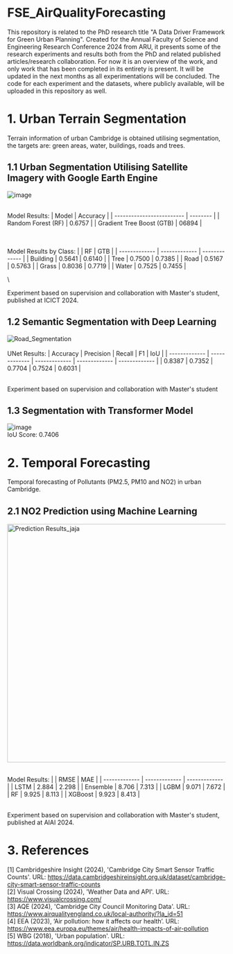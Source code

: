 # FSE_AirQualityForecasting
This repository is related to the PhD research title "A Data Driver Framework for Green Urban Planning".
Created for the Annual Faculty of Science and Engineering Research Conference 2024 from ARU, it presents some of the research experiments and results both from the PhD and related published articles/research collaboration.
For now it is an overview of the work, and only work that has been completed in its entirety is present. It will be updated in the next months as all experimentations will be concluded. The code for each experiment and the datasets, where publicly available, will be uploaded in this repository as well.


# 1. Urban Terrain Segmentation
Terrain information of urban Cambridge is obtained utilising segmentation, the targets are: green areas, water, buildings, roads and trees.


## 1.1 Urban Segmentation Utilising Satellite Imagery with Google Earth Engine 
![image](https://github.com/LGarbagnaARU/FSE_AirQualityForecasting/assets/117662850/3546529a-831f-4372-8e46-9e97802dce70)

\
Model Results:
| Model                     | Accuracy |
| ------------------------- | -------- |
| Random Forest (RF)        | 0.6757   |
| Gradient Tree Boost (GTB) | 06894    |

\
\
Model Results by Class:
|               | RF            | GTB           |
| ------------- | ------------- | ------------- |
| Building      | 0.5641        | 0.6140        |
| Tree          | 0.7500        | 0.7385        |
| Road          | 0.5167        | 0.5763        |
| Grass         | 0.8036        | 0.7719        |
| Water         | 0.7525        | 0.7455        |

\

Experiment based on supervision and collaboration with Master's student, published at ICICT 2024.

## 1.2 Semantic Segmentation with Deep Learning
![Road_Segmentation](https://github.com/LGarbagnaARU/FSE_AirQualityForecasting/assets/117662850/abf168e9-c025-4e31-8547-fc187e2070b2)
\
\
UNet Results:
|  Accuracy     | Precision     | Recall        | F1            | IoU           |
| ------------- | ------------- | ------------- | ------------- | ------------- |
| 0.8387        | 0.7352        | 0.7704        | 0.7524        | 0.6031        |

\
Experiment based on supervision and collaboration with Master's student
## 1.3 Segmentation with Transformer Model
![image](https://github.com/LGarbagnaARU/FSE_AirQualityForecasting/assets/117662850/9ceb121e-b125-4d2b-b5a0-0e81a3cb10cd)
\
IoU Score: 0.7406
# 2. Temporal Forecasting
Temporal forecasting of Pollutants (PM2.5, PM10 and NO2) in urban Cambridge.

## 2.1 NO2 Prediction using Machine Learning
<img width="550" alt="Prediction Results_jaja" src="https://github.com/LGarbagnaARU/FSE_AirQualityForecasting/assets/117662850/7c649e63-4599-4898-8acc-2eb5191b8892">

\
Model Results:
|               | RMSE          | MAE           |
| ------------- | ------------- | ------------- |
| LSTM          | 2.884         | 2.298         |
| Ensemble      | 8.706         | 7.313         |
| LGBM          | 9.071         | 7.672         |
| RF            | 9.925         | 8.113         |
| XGBoost       | 9.923         | 8.413         |

\
Experiment based on supervision and collaboration with Master's student, published at AIAI 2024.

# 3. References
[1] Cambridgeshire Insight (2024), 'Cambridge City Smart Sensor Traffic Counts'. URL: https://data.cambridgeshireinsight.org.uk/dataset/cambridge-city-smart-sensor-traffic-counts \
[2] Visual Crossing (2024), 'Weather Data and API'. URL: https://www.visualcrossing.com/ \
[3] AQE (2024), 'Cambridge City Council Monitoring Data'. URL: https://www.airqualityengland.co.uk/local-authority/?la_id=51 \
[4] EEA (2023), ‘Air pollution: how it affects our health’. URL: https://www.eea.europa.eu/themes/air/health-impacts-of-air-pollution \
[5] WBG (2018), 'Urban population'. URL: https://data.worldbank.org/indicator/SP.URB.TOTL.IN.ZS
